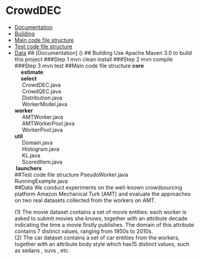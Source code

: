 # CrowdDEC
<ul>
    <li> <a href ="#a1">Documentation</a>
    <li> <a href ="#a2">Building</a>
    <li> <a href ="#a3">Main code file structure</a>
    <li> <a href ="#a4">Test code file structure</a>
    <li> <a href ="#a5">Data</a>
## <a id="a1" name="a1"></a>[Documentation] ()
## <a id="a2" name="a2"></a>Building  
Use Apache Maven 3.0 to build this project
###Step 1  
    mvn clean install
###Step 2  
    mvn compile
###Step 3  
    mvn test 
##<a id="a3" name="a3"></a>Main code file structure  
<strong>core<br>
<a>&nbsp;&nbsp;&nbsp;&nbsp;&nbsp;estimate<a><br>
<a>&nbsp;&nbsp;&nbsp;&nbsp;&nbsp;select </strong><br>
<a>&nbsp;&nbsp;&nbsp;&nbsp;&nbsp;CrowdDEC.java<a><br>
<a>&nbsp;&nbsp;&nbsp;&nbsp;&nbsp;CrowdQEC.java<a><br>
<a>&nbsp;&nbsp;&nbsp;&nbsp;&nbsp;Distribution.java<a><br>
<a>&nbsp;&nbsp;&nbsp;&nbsp;&nbsp;WorkerModel.java<a><br>
<strong>worker</strong><br>
<a>&nbsp;&nbsp;&nbsp;&nbsp;&nbsp;AMTWorker.java<a><br>
<a>&nbsp;&nbsp;&nbsp;&nbsp;&nbsp;AMTWorkerPool.java<a><br>
<a>&nbsp;&nbsp;&nbsp;&nbsp;&nbsp;WorkerPool.java<a><br>
<strong>util</strong><br>
<a>&nbsp;&nbsp;&nbsp;&nbsp;&nbsp;Domain.java<a><br>
<a>&nbsp;&nbsp;&nbsp;&nbsp;&nbsp;Histogram.java<a><br>
<a>&nbsp;&nbsp;&nbsp;&nbsp;&nbsp;KL.java<a><br>
<a>&nbsp;&nbsp;&nbsp;&nbsp;&nbsp;ScoredItem.java<a><br>
<strong>&nbsp;launchers</strong><br>
##<a id="a4" name="a4"></a>Test code file structure 
<a>PseudoWorker.java<a><br>
<a>RunningExample.java<a><br>
##<a id="a5" name="a5"></a>Data
 We conduct experiments on the well-known crowdsourcing platform Amazon Mechanical Turk (AMT) and evaluate the approaches on two real datasets collected from the workers on AMT.  
 
(1) The movie dataset contains a set of movie entities: each worker is asked to submit movies she knows, together with an attribute decade indicating the time a movie firstly publishes. The domain of this attribute contains 7 distinct values, ranging from 1950s to 2010s.  
(2) The car dataset contains a set of car entities from the workers, together with an attribute body style which has15 distinct values, such as sedans , suvs , etc.


